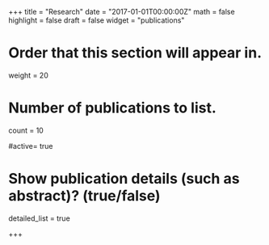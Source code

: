 +++
title = "Research"
date = "2017-01-01T00:00:00Z"
math = false
highlight = false
draft = false
widget = "publications"

# Order that this section will appear in.
weight = 20

# Number of publications to list.
count = 10

#active= true
# Show publication details (such as abstract)? (true/false)
detailed_list = true


+++
